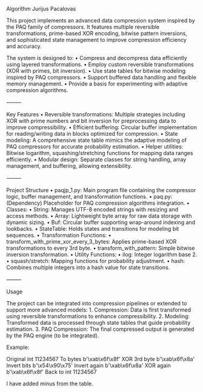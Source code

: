 Algorithm Jurijus Pacalovas

This project implements an advanced data compression system inspired by the PAQ family of compressors. It features multiple reversible transformations, prime-based XOR encoding, bitwise pattern inversions, and sophisticated state management to improve compression efficiency and accuracy.

The system is designed to:
	•	Compress and decompress data efficiently using layered transformations.
	•	Employ custom reversible transformations (XOR with primes, bit inversion).
	•	Use state tables for bitwise modeling inspired by PAQ compressors.
	•	Support buffered data handling and flexible memory management.
	•	Provide a basis for experimenting with adaptive compression algorithms.

⸻

Key Features
	•	Reversible transformations: Multiple strategies including XOR with prime numbers and bit inversion for preprocessing data to improve compressibility.
	•	Efficient buffering: Circular buffer implementation for reading/writing data in blocks optimized for compression.
	•	State modeling: A comprehensive state table mimics the adaptive modeling of PAQ compressors for accurate probability estimation.
	•	Helper utilities: Bitwise logarithm, squashing/stretching functions for mapping data ranges efficiently.
	•	Modular design: Separate classes for string handling, array management, and buffering, allowing extensibility.

⸻

Project Structure
	•	paqjp_1.py: Main program file containing the compressor logic, buffer management, and transformation functions.
	•	paq.py: (Dependency) Placeholder for PAQ compression algorithms integration.
	•	Classes:
	•	String: Manages UTF-8 encoded strings with resizing and access methods.
	•	Array: Lightweight byte array for raw data storage with dynamic sizing.
	•	Buf: Circular buffer supporting wrap-around indexing and lookbacks.
	•	StateTable: Holds states and transitions for modeling bit sequences.
	•	Transformation Functions:
	•	transform_with_prime_xor_every_3_bytes: Applies prime-based XOR transformations to every 3rd byte.
	•	transform_with_pattern: Simple bitwise inversion transformation.
	•	Utility Functions:
	•	ilog: Integer logarithm base 2.
	•	squash/stretch: Mapping functions for probability adjustment.
	•	hash: Combines multiple integers into a hash value for state transitions.

⸻

Usage

The project can be integrated into compression pipelines or extended to support more advanced models:
	1.	Compression: Data is first transformed using reversible transformations to enhance compressibility.
	2.	Modeling: Transformed data is processed through state tables that guide probability estimation.
	3.	PAQ Compression: The final compressed output is generated by the PAQ engine (to be integrated).

Example:

Original int	11234567
To bytes	b'\xab\x6f\x8f'
XOR 3rd byte	b'\xab\x6f\x8a'
Invert bits	b'\x54\x90\x75'
Invert again	b'\xab\x6f\x8a'
XOR again	b'\xab\x6f\x8f'
Back to int	11234567

I have added minus from the table.
